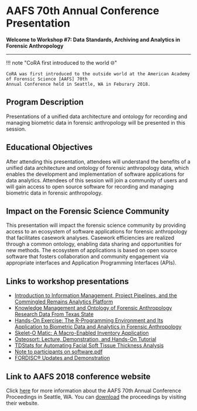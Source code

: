 # AAFS 70th Annual Conference Presentation
**Welcome to Workshop \#7: Data Standards, Archiving and Analytics in Forensic Anthropology**

---

!!! note "CoRA first introduced to the world :globe_with_meridians:"

    CoRA was first introduced to the outside world at the American Academy of Forensic Science [AAFS] 70th
    Annual Conference held in Seattle, WA in Feburary 2018.

[AAFS]: https://www.aafs.org/

## Program Description

Presentations of a unified data architecture and ontology for recording and managing biometric data in forensic anthropology will be presented in this session.

## Educational Objectives

After attending this presentation, attendees will understand the benefits of a unified data architecture and ontology of forensic anthropology data, which enables the development and implementation of software applications for data analytics. Attendees of this session will join a community of users and will gain access to open source software for recording and managing biometric data in forensic anthropology.

## Impact on the Forensic Science Community

This presentation will impact the forensic science community by providing access to an ecosystem of software applications for forensic anthropology that facilitates casework analyses. Casework efficiencies are realized through a common ontology, enabling data sharing and opportunities for new methods. The ecosystem of applications is based on open source software that fosters collaboration and community engagement via appropriate interfaces and Application Programming Interfaces (APIs).

## Links to workshop presentations
 * [Introduction to Information Management, Project Pipelines, and the Commingled Remains Analytics Platform](https://github.com/spawaskar-cora/cora-docs/blob/master/docs/assets/aafs-2018/AAFS-2018-Talk-v2.0.pdf)
 * [Knowledge Management and Ontology of Forensic Anthropology Research Data From Texas State](https://github.com/spawaskar-cora/cora-docs/blob/master/docs/assets/aafs-2018/AAFS2018_Workshop7_TexasStateFreiburg.pdf)
 * [Hands-On Exercise: The R-Programming Environment and Its Application to Biometric Data and Analytics in Forensic Anthropology](https://github.com/spawaskar-cora/cora-docs/blob/master/docs/assets/aafs-2018/Stephan_etal._Hands-On%20R%20Exercise_Notes.pdf)
 * [Skelet-O Matic: A Macro-Enabled Inventory Application](https://github.com/spawaskar-cora/cora-docs/blob/master/docs/assets/aafs-2018/Stephan_Skelet-o-matic.pdf)
 * [Osteosort: Lecture, Demonstration, and Hands-On Tutorial](https://github.com/spawaskar-cora/cora-docs/blob/master/docs/assets/aafs-2018/OsteoSort_Lynch2018AAFS.pdf)
 * [TDStats for Automating Facial Soft Tissue Thickness Analysis](https://github.com/spawaskar-cora/cora-docs/blob/master/docs/assets/aafs-2018/Stephan_TDStats.pdf)
 * [Note to participants on software.pdf](https://github.com/spawaskar-cora/cora-docs/blob/master/docs/assets/aafs-2018/Note%20to%20participants%20on%20software.pdf)
 * [FORDISC® Updates and Demonstration](https://github.com/spawaskar-cora/cora-docs/blob/master/docs/assets/aafs-2018/Workshop-Fordisc%20Lessons-Ousley-AAFS-2018.pdf)

## Link to AAFS 2018 conference website
Click [here](https://www.aafs.org/resources/annual-conference-proceedings) for more information about the AAFS 70th Annual Conference Proceedings in Seattle, WA. You can [download](https://www.aafs.org/sites/default/files/media/documents/2018_Proceedings.pdf) the proceedings by visiting their website.
